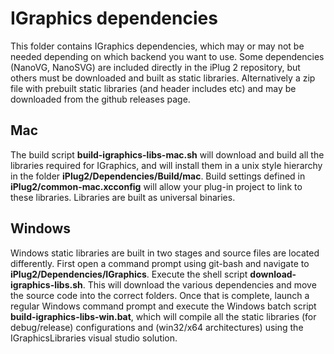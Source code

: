 # IGraphics dependencies

This folder contains IGraphics dependencies, which may or may not be needed depending on which backend you want to use. Some dependencies (NanoVG, NanoSVG) are included directly in the iPlug 2 repository, but others must be downloaded and built as static libraries. Alternatively a zip file with prebuilt static libraries (and header includes etc) and may be downloaded from the github releases page.

## Mac
The build script **build-igraphics-libs-mac.sh** will download and build all the libraries required for IGraphics, and will install them in a unix style hierarchy in the folder **iPlug2/Dependencies/Build/mac**. Build settings defined in **iPlug2/common-mac.xcconfig**  will allow your plug-in project to link to these libraries. Libraries are built as universal binaries.

##  Windows
Windows static libraries are built in two stages and source files are located differently. First open a command prompt using git-bash and navigate to **iPlug2/Dependencies/IGraphics**.  Execute the shell script **download-igraphics-libs.sh**. This will download the various dependencies and move the source code into the correct folders. Once  that is complete,  launch a regular Windows command prompt and execute the Windows batch script **build-igraphics-libs-win.bat**,  which will compile all the static libraries (for debug/release) configurations and (win32/x64  architectures) using the IGraphicsLibraries visual studio solution. 
